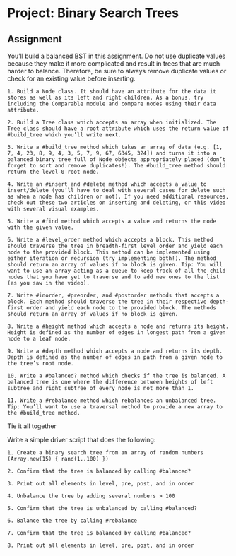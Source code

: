 # Project: Binary Search Trees
## Assignment
You’ll build a balanced BST in this assignment. Do not use duplicate values because they make it more complicated and result in trees that are much harder to balance. Therefore, be sure to always remove duplicate values or check for an existing value before inserting.



    1. Build a Node class. It should have an attribute for the data it stores as well as its left and right children. As a bonus, try including the Comparable module and compare nodes using their data attribute.

    2. Build a Tree class which accepts an array when initialized. The Tree class should have a root attribute which uses the return value of #build_tree which you’ll write next.

    3. Write a #build_tree method which takes an array of data (e.g. [1, 7, 4, 23, 8, 9, 4, 3, 5, 7, 9, 67, 6345, 324]) and turns it into a balanced binary tree full of Node objects appropriately placed (don’t forget to sort and remove duplicates!). The #build_tree method should return the level-0 root node.

    4. Write an #insert and #delete method which accepts a value to insert/delete (you’ll have to deal with several cases for delete such as when a node has children or not). If you need additional resources, check out these two articles on inserting and deleting, or this video with several visual examples.

    5. Write a #find method which accepts a value and returns the node with the given value.

    6. Write a #level_order method which accepts a block. This method should traverse the tree in breadth-first level order and yield each node to the provided block. This method can be implemented using either iteration or recursion (try implementing both!). The method should return an array of values if no block is given. Tip: You will want to use an array acting as a queue to keep track of all the child nodes that you have yet to traverse and to add new ones to the list (as you saw in the video).

    7. Write #inorder, #preorder, and #postorder methods that accepts a block. Each method should traverse the tree in their respective depth-first order and yield each node to the provided block. The methods should return an array of values if no block is given.

    8. Write a #height method which accepts a node and returns its height. Height is defined as the number of edges in longest path from a given node to a leaf node.

    9. Write a #depth method which accepts a node and returns its depth. Depth is defined as the number of edges in path from a given node to the tree’s root node.

    10. Write a #balanced? method which checks if the tree is balanced. A balanced tree is one where the difference between heights of left subtree and right subtree of every node is not more than 1.

    11. Write a #rebalance method which rebalances an unbalanced tree. Tip: You’ll want to use a traversal method to provide a new array to the #build_tree method.

Tie it all together

Write a simple driver script that does the following:

    1. Create a binary search tree from an array of random numbers (Array.new(15) { rand(1..100) })

    2. Confirm that the tree is balanced by calling #balanced?

    3. Print out all elements in level, pre, post, and in order

    4. Unbalance the tree by adding several numbers > 100

    5. Confirm that the tree is unbalanced by calling #balanced?

    6. Balance the tree by calling #rebalance

    7. Confirm that the tree is balanced by calling #balanced?
    
    8. Print out all elements in level, pre, post, and in order

